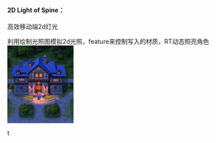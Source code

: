<h4>2D Light of Spine：</h4>高效移动端2d灯光<br>

利用绘制光照图模拟2d光照，feature来控制写入的材质，RT动态照亮角色<br>
 <img src="https://github.com/springcell/UnityWorking/blob/main/UnityURPWoring/Assets/Scenes/2dLightSpine/screenshot-20240410-153043.png" width = "30%" alt="TerrainToObjConverter" align=center />


t
